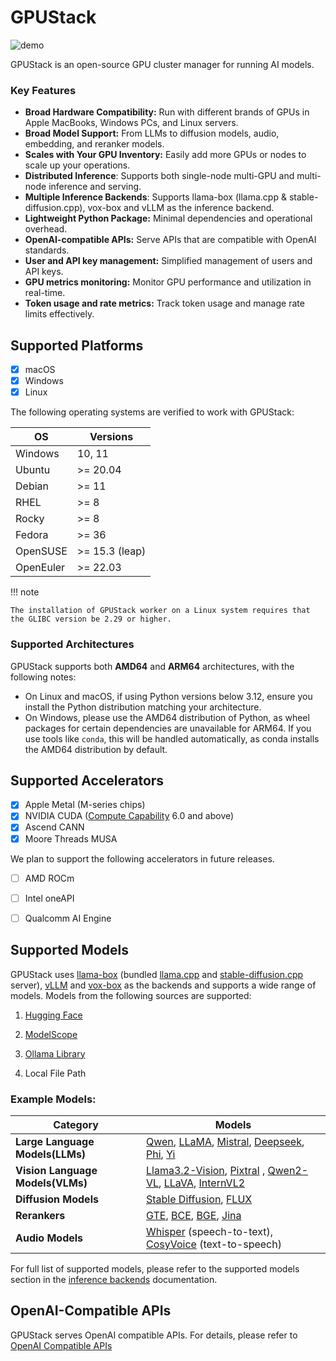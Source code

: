 # GPUStack

![demo](assets/gpustack-demo.gif)

GPUStack is an open-source GPU cluster manager for running AI models.

### Key Features

- **Broad Hardware Compatibility:** Run with different brands of GPUs in Apple MacBooks, Windows PCs, and Linux servers.
- **Broad Model Support:** From LLMs to diffusion models, audio, embedding, and reranker models.
- **Scales with Your GPU Inventory:** Easily add more GPUs or nodes to scale up your operations.
- **Distributed Inference**: Supports both single-node multi-GPU and multi-node inference and serving.
- **Multiple Inference Backends**: Supports llama-box (llama.cpp & stable-diffusion.cpp), vox-box and vLLM as the inference backend.
- **Lightweight Python Package:** Minimal dependencies and operational overhead.
- **OpenAI-compatible APIs:** Serve APIs that are compatible with OpenAI standards.
- **User and API key management:** Simplified management of users and API keys.
- **GPU metrics monitoring:** Monitor GPU performance and utilization in real-time.
- **Token usage and rate metrics:** Track token usage and manage rate limits effectively.

## Supported Platforms

- [x] macOS
- [x] Windows
- [x] Linux

The following operating systems are verified to work with GPUStack:

| OS        | Versions        |
| --------- | --------------- |
| Windows   | 10, 11          |
| Ubuntu    | \>= 20.04       |
| Debian    | \>= 11          |
| RHEL      | \>= 8           |
| Rocky     | \>= 8           |
| Fedora    | \>= 36          |
| OpenSUSE  | \>= 15.3 (leap) |
| OpenEuler | \>= 22.03       |

!!! note

    The installation of GPUStack worker on a Linux system requires that the GLIBC version be 2.29 or higher.

### Supported Architectures

GPUStack supports both **AMD64** and **ARM64** architectures, with the following notes:

- On Linux and macOS, if using Python versions below 3.12, ensure you install the Python distribution matching your architecture.
- On Windows, please use the AMD64 distribution of Python, as wheel packages for certain dependencies are unavailable for ARM64. If you use tools like `conda`, this will be handled automatically, as conda installs the AMD64 distribution by default.

## Supported Accelerators

- [x] Apple Metal (M-series chips)
- [x] NVIDIA CUDA ([Compute Capability](https://developer.nvidia.com/cuda-gpus) 6.0 and above)
- [x] Ascend CANN
- [x] Moore Threads MUSA

We plan to support the following accelerators in future releases.

- [ ] AMD ROCm
- [ ] Intel oneAPI

- [ ] Qualcomm AI Engine

## Supported Models

GPUStack uses [llama-box](https://github.com/gpustack/llama-box) (bundled [llama.cpp](https://github.com/ggerganov/llama.cpp) and [stable-diffusion.cpp](https://github.com/leejet/stable-diffusion.cpp) server), [vLLM](https://github.com/vllm-project/vllm) and [vox-box](https://github.com/gpustack/vox-box) as the backends and supports a wide range of models. Models from the following sources are supported:

1. [Hugging Face](https://huggingface.co/)

2. [ModelScope](https://modelscope.cn/)

3. [Ollama Library](https://ollama.com/library)

4. Local File Path

### Example Models:

| **Category**                     | **Models**                                                                                                                                                                                                                                                                                                                                   |
| -------------------------------- | -------------------------------------------------------------------------------------------------------------------------------------------------------------------------------------------------------------------------------------------------------------------------------------------------------------------------------------------- |
| **Large Language Models(LLMs)**  | [Qwen](https://huggingface.co/models?search=Qwen/Qwen), [LLaMA](https://huggingface.co/meta-llama), [Mistral](https://huggingface.co/mistralai), [Deepseek](https://huggingface.co/models?search=deepseek-ai/deepseek), [Phi](https://huggingface.co/models?search=microsoft/phi), [Yi](https://huggingface.co/models?search=01-ai/Yi)       |
| **Vision Language Models(VLMs)** | [Llama3.2-Vision](https://huggingface.co/models?pipeline_tag=image-text-to-text&search=llama3.2), [Pixtral](https://huggingface.co/models?search=pixtral) , [Qwen2-VL](https://huggingface.co/models?search=Qwen/Qwen2-VL), [LLaVA](https://huggingface.co/models?search=llava), [InternVL2](https://huggingface.co/models?search=internvl2) |
| **Diffusion Models**             | [Stable Diffusion](https://huggingface.co/models?search=gpustack/stable-diffusion), [FLUX](https://huggingface.co/models?search=gpustack/flux)                                                                                                                                                                                               |
| **Rerankers**                    | [GTE](https://huggingface.co/gpustack/gte-multilingual-reranker-base-GGUF), [BCE](https://huggingface.co/gpustack/bce-reranker-base_v1-GGUF), [BGE](https://huggingface.co/gpustack/bge-reranker-v2-m3-GGUF), [Jina](https://huggingface.co/models?search=gpustack/jina)                                                                     |
| **Audio Models**                 | [Whisper](https://huggingface.co/models?search=Systran/faster) (speech-to-text), [CosyVoice](https://huggingface.co/models?search=FunAudioLLM/CosyVoice) (text-to-speech)                                                                                                                                                                    |

For full list of supported models, please refer to the supported models section in the [inference backends](./user-guide/inference-backends.md) documentation.

## OpenAI-Compatible APIs

GPUStack serves OpenAI compatible APIs. For details, please refer to [OpenAI Compatible APIs](./user-guide/openai-compatible-apis.md)
